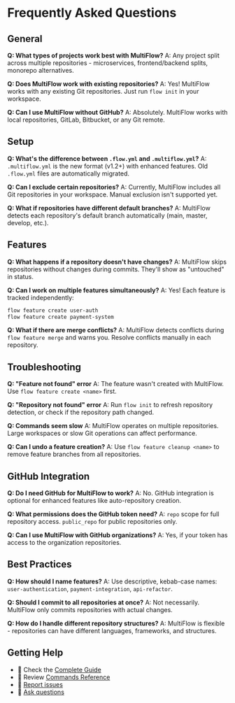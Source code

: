 # Frequently Asked Questions

## General

**Q: What types of projects work best with MultiFlow?**
A: Any project split across multiple repositories - microservices, frontend/backend splits, monorepo alternatives.

**Q: Does MultiFlow work with existing repositories?**
A: Yes! MultiFlow works with any existing Git repositories. Just run `flow init` in your workspace.

**Q: Can I use MultiFlow without GitHub?**
A: Absolutely. MultiFlow works with local repositories, GitLab, Bitbucket, or any Git remote.

## Setup

**Q: What's the difference between `.flow.yml` and `.multiflow.yml`?**
A: `.multiflow.yml` is the new format (v1.2+) with enhanced features. Old `.flow.yml` files are automatically migrated.

**Q: Can I exclude certain repositories?**
A: Currently, MultiFlow includes all Git repositories in your workspace. Manual exclusion isn't supported yet.

**Q: What if repositories have different default branches?**
A: MultiFlow detects each repository's default branch automatically (main, master, develop, etc.).

## Features

**Q: What happens if a repository doesn't have changes?**
A: MultiFlow skips repositories without changes during commits. They'll show as "untouched" in status.

**Q: Can I work on multiple features simultaneously?**
A: Yes! Each feature is tracked independently:
```bash
flow feature create user-auth
flow feature create payment-system
```

**Q: What if there are merge conflicts?**
A: MultiFlow detects conflicts during `flow feature merge` and warns you. Resolve conflicts manually in each repository.

## Troubleshooting

**Q: "Feature not found" error**
A: The feature wasn't created with MultiFlow. Use `flow feature create <name>` first.

**Q: "Repository not found" error**
A: Run `flow init` to refresh repository detection, or check if the repository path changed.

**Q: Commands seem slow**
A: MultiFlow operates on multiple repositories. Large workspaces or slow Git operations can affect performance.

**Q: Can I undo a feature creation?**
A: Use `flow feature cleanup <name>` to remove feature branches from all repositories.

## GitHub Integration

**Q: Do I need GitHub for MultiFlow to work?**
A: No. GitHub integration is optional for enhanced features like auto-repository creation.

**Q: What permissions does the GitHub token need?**
A: `repo` scope for full repository access. `public_repo` for public repositories only.

**Q: Can I use MultiFlow with GitHub organizations?**
A: Yes, if your token has access to the organization repositories.

## Best Practices

**Q: How should I name features?**
A: Use descriptive, kebab-case names: `user-authentication`, `payment-integration`, `api-refactor`.

**Q: Should I commit to all repositories at once?**
A: Not necessarily. MultiFlow only commits repositories with actual changes.

**Q: How do I handle different repository structures?**
A: MultiFlow is flexible - repositories can have different languages, frameworks, and structures.

## Getting Help

- 📖 Check the [Complete Guide](GUIDE.md)
- 🔧 Review [Commands Reference](COMMANDS.md)
- 🐛 [Report issues](https://github.com/arunprabusiva/multiflow-cli/issues)
- 💬 [Ask questions](https://github.com/arunprabusiva/multiflow-cli/discussions)